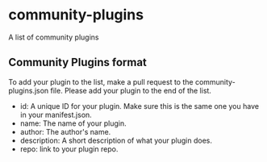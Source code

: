 # community-plugins
A list of community plugins

## Community Plugins format

To add your plugin to the list, make a pull request to the community-plugins.json file. Please add your plugin to the end of the list.

- id: A unique ID for your plugin. Make sure this is the same one you have in your manifest.json.
- name: The name of your plugin.
- author: The author's name.
- description: A short description of what your plugin does.
- repo: link to your plugin repo.
